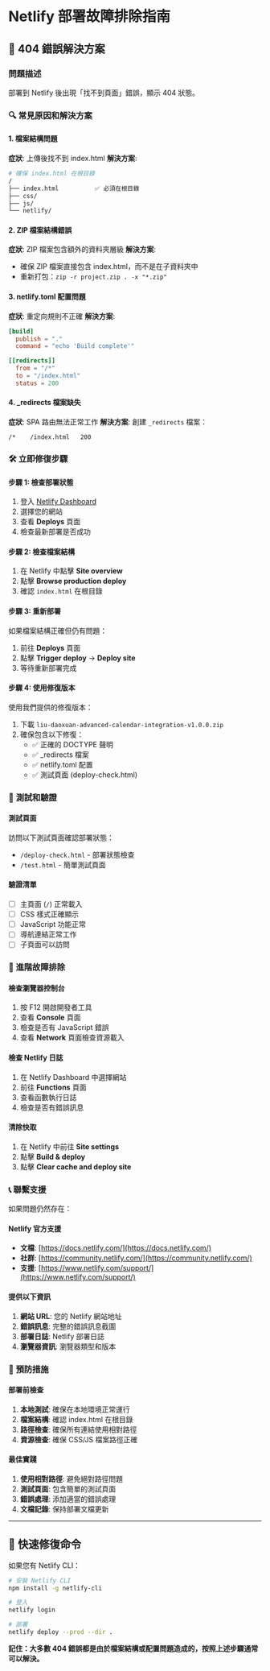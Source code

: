 # Netlify 部署故障排除指南

## 🚨 **404 錯誤解決方案**

### 問題描述
部署到 Netlify 後出現「找不到頁面」錯誤，顯示 404 狀態。

### 🔍 **常見原因和解決方案**

#### 1. **檔案結構問題**
**症狀**: 上傳後找不到 index.html
**解決方案**:
```bash
# 確保 index.html 在根目錄
/
├── index.html          ✅ 必須在根目錄
├── css/
├── js/
└── netlify/
```

#### 2. **ZIP 檔案結構錯誤**
**症狀**: ZIP 檔案包含額外的資料夾層級
**解決方案**:
- 確保 ZIP 檔案直接包含 index.html，而不是在子資料夾中
- 重新打包：`zip -r project.zip . -x "*.zip"`

#### 3. **netlify.toml 配置問題**
**症狀**: 重定向規則不正確
**解決方案**:
```toml
[build]
  publish = "."
  command = "echo 'Build complete'"

[[redirects]]
  from = "/*"
  to = "/index.html"
  status = 200
```

#### 4. **_redirects 檔案缺失**
**症狀**: SPA 路由無法正常工作
**解決方案**:
創建 `_redirects` 檔案：
```
/*    /index.html   200
```

### 🛠️ **立即修復步驟**

#### 步驟 1: 檢查部署狀態
1. 登入 [Netlify Dashboard](https://app.netlify.com/)
2. 選擇您的網站
3. 查看 **Deploys** 頁面
4. 檢查最新部署是否成功

#### 步驟 2: 檢查檔案結構
1. 在 Netlify 中點擊 **Site overview**
2. 點擊 **Browse production deploy**
3. 確認 `index.html` 在根目錄

#### 步驟 3: 重新部署
如果檔案結構正確但仍有問題：
1. 前往 **Deploys** 頁面
2. 點擊 **Trigger deploy** → **Deploy site**
3. 等待重新部署完成

#### 步驟 4: 使用修復版本
使用我們提供的修復版本：
1. 下載 `liu-daoxuan-advanced-calendar-integration-v1.0.0.zip`
2. 確保包含以下修復：
   - ✅ 正確的 DOCTYPE 聲明
   - ✅ _redirects 檔案
   - ✅ netlify.toml 配置
   - ✅ 測試頁面 (deploy-check.html)

### 🧪 **測試和驗證**

#### 測試頁面
訪問以下測試頁面確認部署狀態：
- `/deploy-check.html` - 部署狀態檢查
- `/test.html` - 簡單測試頁面

#### 驗證清單
- [ ] 主頁面 (`/`) 正常載入
- [ ] CSS 樣式正確顯示
- [ ] JavaScript 功能正常
- [ ] 導航連結正常工作
- [ ] 子頁面可以訪問

### 🔧 **進階故障排除**

#### 檢查瀏覽器控制台
1. 按 F12 開啟開發者工具
2. 查看 **Console** 頁面
3. 檢查是否有 JavaScript 錯誤
4. 查看 **Network** 頁面檢查資源載入

#### 檢查 Netlify 日誌
1. 在 Netlify Dashboard 中選擇網站
2. 前往 **Functions** 頁面
3. 查看函數執行日誌
4. 檢查是否有錯誤訊息

#### 清除快取
1. 在 Netlify 中前往 **Site settings**
2. 點擊 **Build & deploy**
3. 點擊 **Clear cache and deploy site**

### 📞 **聯繫支援**

如果問題仍然存在：

#### Netlify 官方支援
- **文檔**: [https://docs.netlify.com/](https://docs.netlify.com/)
- **社群**: [https://community.netlify.com/](https://community.netlify.com/)
- **支援**: [https://www.netlify.com/support/](https://www.netlify.com/support/)

#### 提供以下資訊
1. **網站 URL**: 您的 Netlify 網站地址
2. **錯誤訊息**: 完整的錯誤訊息截圖
3. **部署日誌**: Netlify 部署日誌
4. **瀏覽器資訊**: 瀏覽器類型和版本

### 🚀 **預防措施**

#### 部署前檢查
1. **本地測試**: 確保在本地環境正常運行
2. **檔案結構**: 確認 index.html 在根目錄
3. **路徑檢查**: 確保所有連結使用相對路徑
4. **資源檢查**: 確保 CSS/JS 檔案路徑正確

#### 最佳實踐
1. **使用相對路徑**: 避免絕對路徑問題
2. **測試頁面**: 包含簡單的測試頁面
3. **錯誤處理**: 添加適當的錯誤處理
4. **文檔記錄**: 保持部署文檔更新

---

## 🎯 **快速修復命令**

如果您有 Netlify CLI：

```bash
# 安裝 Netlify CLI
npm install -g netlify-cli

# 登入
netlify login

# 部署
netlify deploy --prod --dir .
```

**記住：大多數 404 錯誤都是由於檔案結構或配置問題造成的，按照上述步驟通常可以解決。**

